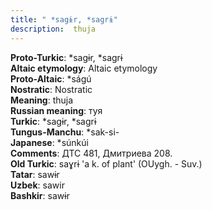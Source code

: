 ```yaml
---
title: " *sagɨr, *sagrɨ"
description:  thuja
---
```


<strong>Proto-Turkic</strong>:  *sagɨr, *sagrɨ<br>
<strong>Altaic etymology</strong>:  Altaic etymology<br>
<strong> Proto-Altaic</strong>:  *ságú<br>
<strong>Nostratic</strong>:  Nostratic<br>
<strong>Meaning</strong>:  thuja<br>
<strong>Russian meaning</strong>:  туя<br>
<strong>Turkic</strong>:  *sagɨr, *sagrɨ<br>
<strong>Tungus-Manchu</strong>:  *sak-si-<br>
<strong>Japanese</strong>:  *súnkúi<br>
<strong>Comments</strong>:  ДТС 481, Дмитриева 208.<br>
<strong>Old Turkic</strong>:  saɣrɨ 'a k. of plant' (OUygh. - Suv.)<br>
<strong>Tatar</strong>:  sawɨr<br>
<strong>Uzbek</strong>:  sawir<br>
<strong>Bashkir</strong>:  sawɨr<br>


